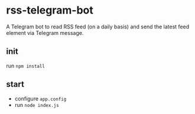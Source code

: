 # rss-telegram-bot
A Telegram bot to read RSS feed (on a daily basis) and send the latest feed element via Telegram message.

## init
run `npm install`

## start
- configure `app.config`
- run `node index.js`
